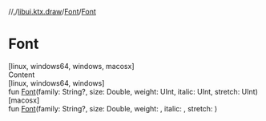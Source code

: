 //[.](../../index.md)/[libui.ktx.draw](../index.md)/[Font](index.md)/[Font](-font.md)



# Font  
[linux, windows64, windows, macosx]  
Content  
[linux, windows64, windows]  
fun [Font](-font.md)(family: String?, size: Double, weight: UInt, italic: UInt, stretch: UInt)  
[macosx]  
fun [Font](-font.md)(family: String?, size: Double, weight: <ERROR CLASS>, italic: <ERROR CLASS>, stretch: <ERROR CLASS>)  



